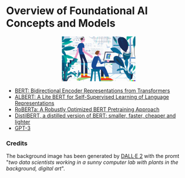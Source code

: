 # Overview of Foundational AI Concepts and Models

<p align="center">
  <img src="/img/dall-e-ai.png" width="200">
</p>

- [BERT: Bidirectional Encoder Representations from Transformers](./BERT.md)
- [ALBERT: A Lite BERT for Self-Supervised Learning of Language Representations](./ALBERT.md)
- [RoBERTa: A Robustly Optimized BERT Pretraining Approach](./RoBERTa.md)
- [DistilBERT, a distilled version of BERT: smaller, faster, cheaper and lighter](./DistilBERT.md)
- [GPT-3](./GPT-3.md)


### Credits

The background image has been generated by [DALL·E 2](https://openai.com/dall-e-2/) with the promt "*two data scientists working in a sunny computer lab with plants in the background, digital art*".
